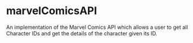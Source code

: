 # marvelComicsAPI
An implementation of the Marvel Comics API which allows a user to get all Character IDs and get the details of the character given its ID.
